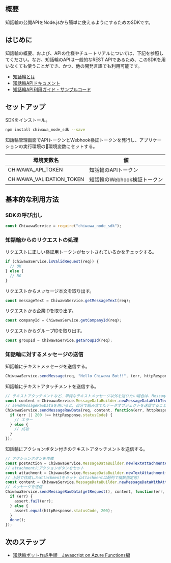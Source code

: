 ## 概要
知話輪の公開APIをNode.jsから簡単に使えるようにするためのSDKです。

## はじめに
知話輪の概要、および、APIの仕様やチュートリアルについては、下記を参照してください。なお、知話輪のAPIは一般的なREST APIであるため、このSDKを用いなくても使うことができ、かつ、他の開発言語でも利用可能です。

- [知話輪とは](https://www.chiwawa.one/)
- [知話輪APIドキュメント](https://developers.chiwawa.one/api/index.html)
- [知話輪API利用ガイド・サンプルコード](https://github.com/DreamArtsChiwawa/APIGuides)

## セットアップ
SDKをインストール。
```.sh
npm install chiwawa_node_sdk --save
```

知話輪管理画面でAPIトークンとWebhook検証トークンを発行し、アプリケーションの実行環境の環境変数にセットする。

| 環境変数名 | 値 |
|---|---|
| CHIWAWA_API_TOKEN | 知話輪のAPIトークン |
| CHIWAWA_VALIDATION_TOKEN | 知話輪のWebhook検証トークン |

## 基本的な利用方法
### SDKの呼び出し
```.js
const ChiwawaService = require("chiwawa_node_sdk");
```

### 知話輪からのリクエストの処理
リクエストに正しい検証用トークンがセットされているかをチェックする。
```.js
if (ChiwawaService.isValidRequest(req)) {
  // OK
} else {
  // NG
}
```

リクエストからメッセージ本文を取り出す。
```.js
const messageText = ChiwawaService.getMessageText(req);
```

リクエストから企業IDを取り出す。
```.js
const companyId = ChiwawaService.getCompanyId(req);
```

リクエストからグループIDを取り出す。
```.js
const groupId = ChiwawaService.getGroupId(req);
```

### 知話輪に対するメッセージの送信
知話輪にテキストメッセージを送信する。
```.js
ChiwawaService.sendMessage(req, "Hello Chiwawa Bot!!", (err, httpResponse, body) => {});
```

知話輪にテキストアタッチメントを送信する。
```.js
// テキストアタッチメントなど、単純なテキストメッセージ以外を送りたい場合は、MessageDataBuilderを用いてデータオブジェクトを組み立てると便利。
const content = ChiwawaService.MessageDataBuilder.newMessageDataWithTextAttachment("メッセージ本文＋テキストアタッチメント（プレーンテキスト）", "アタッチメントタイトル", "アタッチメントの本文。");
// sendMessageRawDataを用いると、自分で組み立てたデータオブジェクトを送信することができる。
ChiwawaService.sendMessageRawData(req, content, function(err, httpResponse, body) {
  if (err || 200 !== httpResponse.statusCode) {
    // エラー
  } else {
    // 成功
  }
});
```

知話輪にアクションボタン付きのテキストアタッチメントを送信する。
```.js
// アクションボタンを作成
const postAction = ChiwawaService.MessageDataBuilder.newTextAttachmentAction("POSTボタン", null, "detail", "https://YOUR_APP_DOMAIN", "post", {}, "json");
// attachmentにアクションボタンをセット
const attachment = ChiwawaService.MessageDataBuilder.newTextAttachment("アタッチメントタイトル", "# 見出し1\n## 見出し2\n### 見出し3\n- 箇条書き1\n- 箇条書き2\n- 箇条書き3\n\n|タイトル1|タイトル2|\n|---|---|\n|中身1|中身2|", "md", "#ff0000", ["lock", "check"], "yes", [postAction]);
// 上記で作成したattachmentをセット（attachmentは配列で複数指定可）
const content = ChiwawaService.MessageDataBuilder.newMessageDataWithAttachments("テキストアタッチメントを送信（アクションの指定）", [attachment]);
// メッセージを送信
ChiwawaService.sendMessageRawData(getRequest(), content, function(err, httpResponse, body) {
  if (err) {
    assert.fail(err);
  } else {
    assert.equal(httpResponse.statusCode, 200);
  }
  done();
});
```

## 次のステップ
- [知話輪ボット作成手順　Javascript on Azure Functions編](https://github.com/DreamArtsChiwawa/APIGuides/blob/master/document/CreateBotWithJavascriptOnAzureFunctions.md)
